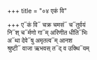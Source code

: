 +++
title = "०४ एकं वि"

+++
ए᳓कं वि᳓ चक्र चमसं᳓ च᳓तुर्वयं  
नि᳓श् च᳓र्मणो गा᳓म् अरिणीत धीति᳓भिः  
अ᳓था देवे᳓षु अमृतत्व᳓म् आनश  
श्रुष्टी᳓ वाजा ऋभवस् त᳓द् व उक्थि᳓यम्